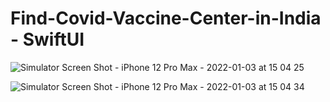 # Find-Covid-Vaccine-Center-in-India - SwiftUI


![Simulator Screen Shot - iPhone 12 Pro Max - 2022-01-03 at 15 04 25](https://user-images.githubusercontent.com/16381152/147916298-0a29b4d7-2eac-4467-abe5-25415ec3893e.png)

![Simulator Screen Shot - iPhone 12 Pro Max - 2022-01-03 at 15 04 34](https://user-images.githubusercontent.com/16381152/147916300-1d0e3876-9b36-4785-8a6b-fbae16906988.png)
